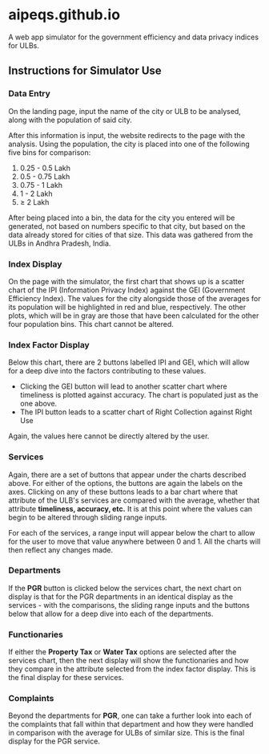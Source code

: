 # aipeqs.github.io
A web app simulator for the government efficiency and data privacy indices for ULBs.

## Instructions for Simulator Use

### Data Entry

On the landing page, input the name of the city or ULB to be analysed, along with the population of said city. 

After this information is input, the website redirects to the page with the analysis. Using the population, the city is placed into one of the following five bins for comparison:

1. 0.25 - 0.5 Lakh
2. 0.5 - 0.75 Lakh
3. 0.75 - 1 Lakh
4. 1 - 2 Lakh
5. ≥ 2 Lakh

After being placed into a bin, the data for the city you entered will be generated, not based on numbers specific to that city, but based on the data already stored for cities of that size. This data was gathered from the ULBs in Andhra Pradesh, India.

### Index Display

On the page with the simulator, the first chart that shows up is a scatter chart of the IPI (Information Privacy Index) against the GEI (Government Efficiency Index). The values for the city alongside those of the averages for its population will be highlighted in red and blue, respectively. The other plots, which will be in gray are those that have been calculated for the other four population bins. This chart cannot be altered.

### Index Factor Display

Below this chart, there are 2 buttons labelled IPI and GEI, which will allow for a deep dive into the factors contributing to these values.

* Clicking the GEI button will lead to another scatter chart where timeliness is plotted against accuracy. The chart is populated just as the one above.
* The IPI button leads to a scatter chart of Right Collection against Right Use

Again, the values here cannot be directly altered by the user.


### Services

Again, there are a set of buttons that appear under the charts described above. For either of the options, the buttons are again the labels on the axes. Clicking on any of these buttons leads to a bar chart where that attribute of the ULB's services are compared with the average, whether that attribute **timeliness, accuracy, etc.** It is at this point where the values can begin to be altered through sliding range inputs. 

For each of the services, a range input will appear below the chart to allow for the user to move that value anywhere between 0 and 1. All the charts will then reflect any changes made. 

### Departments

If the **PGR** button is clicked below the services chart, the next chart on display is that for the PGR departments in an identical display as the services - with the comparisons, the sliding range inputs and the buttons below that allow for a deep dive into each of the departments. 


### Functionaries

If either the **Property Tax** or **Water Tax** options are selected after the services chart, then the next display will show the functionaries and how they compare in the attribute selected from the index factor display. This is the final display for these services.

### Complaints

Beyond the departments for **PGR**, one can take a further look into each of the complaints that fall within that department and how they were handled in comparison with the average for ULBs of similar size. This is the final display for the PGR service.

